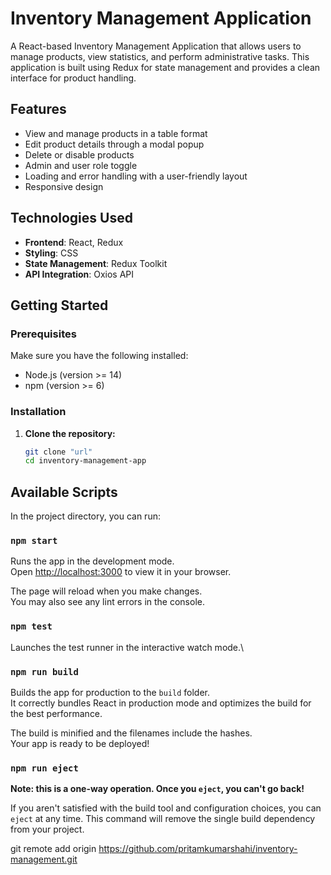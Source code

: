 # Inventory Management Application

A React-based Inventory Management Application that allows users to manage products, view statistics, and perform administrative tasks. This application is built using Redux for state management and provides a clean interface for product handling.

## Features

- View and manage products in a table format
- Edit product details through a modal popup
- Delete or disable products
- Admin and user role toggle
- Loading and error handling with a user-friendly layout
- Responsive design

## Technologies Used

- **Frontend**: React, Redux
- **Styling**: CSS
- **State Management**: Redux Toolkit
- **API Integration**: Oxios API

## Getting Started

### Prerequisites

Make sure you have the following installed:

- Node.js (version >= 14)
- npm (version >= 6)

### Installation

1. **Clone the repository:**

   ```bash
   git clone "url"
   cd inventory-management-app


## Available Scripts

In the project directory, you can run:

### `npm start`

Runs the app in the development mode.\
Open [http://localhost:3000](http://localhost:3000) to view it in your browser.

The page will reload when you make changes.\
You may also see any lint errors in the console.

### `npm test`

Launches the test runner in the interactive watch mode.\


### `npm run build`

Builds the app for production to the `build` folder.\
It correctly bundles React in production mode and optimizes the build for the best performance.

The build is minified and the filenames include the hashes.\
Your app is ready to be deployed!


### `npm run eject`

**Note: this is a one-way operation. Once you `eject`, you can't go back!**

If you aren't satisfied with the build tool and configuration choices, you can `eject` at any time. This command will remove the single build dependency from your project.


git remote add origin https://github.com/pritamkumarshahi/inventory-management.git
